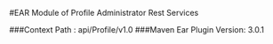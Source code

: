 #EAR Module of Profile Administrator Rest Services

###Context Path : api/Profile/v1.0
###Maven Ear Plugin Version: 3.0.1


